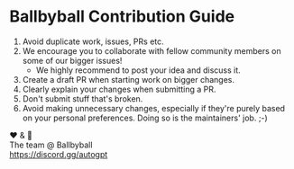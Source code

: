 # Ballbyball Contribution Guide

1. Avoid duplicate work, issues, PRs etc.
2. We encourage you to collaborate with fellow community members on some of our bigger issues!
   - We highly recommend to post your idea and discuss it.
3. Create a draft PR when starting work on bigger changes.
4. Clearly explain your changes when submitting a PR.
5. Don't submit stuff that's broken.
6. Avoid making unnecessary changes, especially if they're purely based on your personal
   preferences. Doing so is the maintainers' job. ;-)

❤️ & 🔆  
The team @ Ballbyball  
https://discord.gg/autogpt
